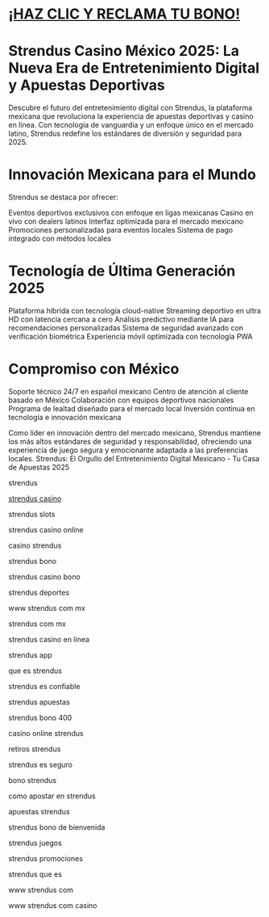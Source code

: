 # <a href="https://bit.ly/casmx">¡HAZ CLIC Y RECLAMA TU BONO!</a>

# Strendus Casino México 2025: La Nueva Era de Entretenimiento Digital y Apuestas Deportivas

Descubre el futuro del entretenimiento digital con Strendus, la plataforma mexicana que revoluciona la experiencia de apuestas deportivas y casino en línea. Con tecnología de vanguardia y un enfoque único en el mercado latino, Strendus redefine los estándares de diversión y seguridad para 2025.

# Innovación Mexicana para el Mundo
Strendus se destaca por ofrecer:

Eventos deportivos exclusivos con enfoque en ligas mexicanas
Casino en vivo con dealers latinos
Interfaz optimizada para el mercado mexicano
Promociones personalizadas para eventos locales
Sistema de pago integrado con métodos locales

# Tecnología de Última Generación 2025

Plataforma híbrida con tecnología cloud-native
Streaming deportivo en ultra HD con latencia cercana a cero
Análisis predictivo mediante IA para recomendaciones personalizadas
Sistema de seguridad avanzado con verificación biométrica
Experiencia móvil optimizada con tecnología PWA

# Compromiso con México

Soporte técnico 24/7 en español mexicano
Centro de atención al cliente basado en México
Colaboración con equipos deportivos nacionales
Programa de lealtad diseñado para el mercado local
Inversión continua en tecnología e innovación mexicana

Como líder en innovación dentro del mercado mexicano, Strendus mantiene los más altos estándares de seguridad y responsabilidad, ofreciendo una experiencia de juego segura y emocionante adaptada a las preferencias locales.
Strendus: El Orgullo del Entretenimiento Digital Mexicano - Tu Casa de Apuestas 2025

strendus

<a href="https://strenduscasino-mx.mx">strendus casino</a>

strendus slots

strendus casino online

casino strendus

strendus bono

strendus casino bono

strendus deportes

www strendus com mx

strendus com mx

strendus casino en linea

strendus app

que es strendus

strendus es confiable

strendus apuestas

strendus bono 400

casino online strendus

retiros strendus

strendus es seguro

bono strendus

como apostar en strendus

apuestas strendus

strendus bono de bienvenida

strendus juegos

strendus promociones

strendus que es

www strendus com

www strendus com casino
